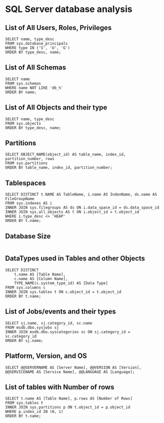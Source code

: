 # SQL Server database analysis

## List of All Users, Roles, Privileges
```
SELECT name, type_desc
FROM sys.database_principals
WHERE type IN ('S', 'U', 'G')
ORDER BY type_desc, name;
```
## List of All Schemas
```
SELECT name
FROM sys.schemas
WHERE name NOT LIKE 'db_%'
ORDER BY name;
```
## List of All Objects and their type
```
SELECT name, type_desc
FROM sys.objects
ORDER BY type_desc, name;
```
## Partitions
```
SELECT OBJECT_NAME(object_id) AS table_name, index_id, partition_number, rows
FROM sys.partitions
ORDER BY table_name, index_id, partition_number;
```
## Tablespaces
```
SELECT DISTINCT t.NAME AS TableName, i.name AS IndexName, ds.name AS FileGroupName
FROM sys.indexes AS i
INNER JOIN sys.filegroups AS ds ON i.data_space_id = ds.data_space_id
INNER JOIN sys.all_objects AS t ON i.object_id = t.object_id
WHERE i.type_desc <> 'HEAP'
ORDER BY t.name;
```
## Database Size
```
```
## DataTypes used in Tables and other Objects
```
SELECT DISTINCT
    t.name AS [Table Name],
    c.name AS [Column Name],
    TYPE_NAME(c.system_type_id) AS [Data Type]
FROM sys.columns c
INNER JOIN sys.tables t ON c.object_id = t.object_id
ORDER BY t.name;
```
## List of Jobs/events and their types
```
SELECT sj.name, sj.category_id, sc.name
FROM msdb.dbo.sysjobs sj
INNER JOIN msdb.dbo.syscategories sc ON sj.category_id = sc.category_id
ORDER BY sj.name;
```
## Platform, Version, and OS
```
SELECT @@SERVERNAME AS [Server Name], @@VERSION AS [Version], @@SERVICENAME AS [Service Name], @@LANGUAGE AS [Language];
```
## List of tables with Number of rows
```  
SELECT t.name AS [Table Name], p.rows AS [Number of Rows]
FROM sys.tables t
INNER JOIN sys.partitions p ON t.object_id = p.object_id
WHERE p.index_id IN (0, 1)
ORDER BY t.name;
```
